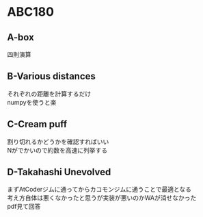 # ABC180
## A-box
四則演算

## B-Various distances
それぞれの距離を計算するだけ  
numpyを使うと楽

## C-Cream puff
割り切れるかどうかを確認すればいい  
Nがでかいので約数を高速に列挙する

## D-Takahashi Unevolved
まずAtCoderジムに通ってからカコモンジムに通うことで最適となる  
考え方自体は悪くなかったと思うが実装が悪いのかWAが消せなかった  
pdf見て回答
